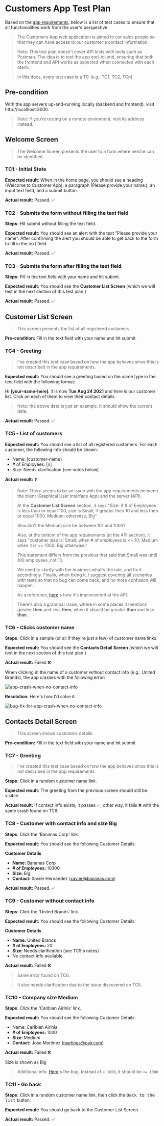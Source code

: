 # Customers App Test Plan

Based on the [app requirements](https://github.com/chema-delbarco/Hopin-Exam-QE/blob/main/Requirements.md#customers-app), below is a list of test cases to ensure that all functionalities work from the user's perspective.

> The Customers App web application is aimed to our sales people so that they can have access to our customer's contact information.
>
> Note: This test plan doesn't cover API tests with tools such as Postman. The idea is to test the app end-to-end, ensuring that both the frontend and API works as expected when connected with each oterh.
>
> In this docs, every test case is a TC (e.g.: TC1, TC2, TCn).

## Pre-condition

With the app servers up-and-running locally (backend and frontend), visit http://localhost:3000.

> Note: If you're testing on a remote enviroment, visit its address instead.

## Welcome Screen

> The Welcome Screen presents the user to a form where he/she can be identified.

### TC1 - Initial State

**Expected result:** When in the home page, you should see a heading (Welcome to Customer App), a paragraph (Please provide your name:), an input text field, and a submit button.

**Actual result:** Passed. ✅

### TC2 - Submits the form without filling the text field

**Steps:**  Hit submit without filling the text field.

**Expected result:** You should see an alert with the text "Please provide your name". After confirming the alert you should be able to get back to the form to fill in the text field.

**Actual result:** Passed. ✅

### TC3 - Submits the form after filling the text field

**Steps:** Fill in the text field with your name and hit submit.

**Expected result:** You should see the **Customer List Screen** (which we will test in the next section of this test plan.)

**Actual result:** Passed. ✅

## Customer List Screen

> This screen presents the list of all registered customers.

**Pre-condition:** Fill in the text field with your name and hit submit.

### TC4 - Greeting

> I've created this test case based on how the app behaves since this is not described in the app requirements.

**Expected result:** You should see a greeting based on the name type in the text field with the following format:

Hi **[your-name-here]**. It is now **Tue Aug 24 2021** and here is our customer list. Click on each of them to view their contact details.

> Note: the above date is just an example. It should show the current date.

**Actual result:** Passed. ✅

### TC5 - List of customers

**Expected result:** You should see a list of all registered customers. For each customer, the following info should be shown:

- Name: [customer-name]
- \# of Employees: [n]
- Size: Needs clarification (see notes below)

**Actual result:** ❓

> Note: There seems to be an issue with the app requirements between the client (Graphical User Interface App) and the server (API).
>
> At the **Customer List Screen** section, it says "Size: if # of Employees is less than or equal 100, size is Small; if greater then 10 and less then or equal 1000, Medium; otherwise, Big"
>
> Shouldn't the Medium size be between 101 and 1000?
>
> Also, at the bottom of the app requirements (at the API section), it says "customer size is: Small, when # of employees is <= 10; Medium when it is <= 1000; Big otherwise."
>
> This statement differs from the previous that said that Small was until 100 employees, not 10.
>
> We need to clarify with the business what's the rule, and fix it accordingly. Finally, when fixing it, I suggest covering all scenarios with tests so that no bug can come back, and no more confusion will happen.
>
> As a reference, [here](https://github.com/chema-delbarco/Hopin-Exam-QE/blob/main/backend/server.js#L26)'s how it's implemented at the API.
>
> There's also a grammar issue, where in some places it mentions greater **then** and less **then**, when it should be greater **than** and less **than**.
### TC6 - Clicks customer name

**Steps:** Click in a sample (or all if they're just a few) of customer name links.

**Expected result:** You should see the **Contacts Detail Screen** (which we will test in the next section of this test plan.)

**Actual result:** Failed ❌

When clicking in the name of a customer without contact info (e.g.: United Brands), the app crashes with the following error:

![app-crash-when-no-contact-info](./app-crash-when-no-contact-info.png)

**Resolution**: Here's how I'd solve it:

![bug-fix-for-app-crash-when-no-contact-info](./bug-fix-for-app-crash-when-no-contact-info.png)

## Contacts Detail Screen

> This screen shows customers details.

**Pre-condition:** Fill in the text field with your name and hit submit.

### TC7 - Greeting

> I've created this test case based on how the app behaves since this is not described in the app requirements.

**Steps:** Click in a random customer name link.

**Expected result:** The greeting from the previous screen should still be visible.

**Actual result:** If contact info exists, it passes ✅, other way, it fails  ❌ with the same crash found on TC6.

### TC8 - Customer with contact info and size Big

**Steps:** Click the 'Bananas Corp' link.

**Expected result:** You should see the following Customer Details:

**Customer Details**
- **Name:** Bananas Corp
- **\# of Employees:** 10000
- **Size:** Big
- **Contact:** Xavier Hernandez (xavier@bananas.com)

**Actual result:** Passed. ✅

### TC9 - Customer without contact info

**Steps:** Click the 'United Brands' link.

**Expected result:** You should see the following Customer Details:

**Customer Details**
- **Name:** United Brands
- **\# of Employees:** 20
- **Size:** Needs clarification (see TC5's notes)
- No contact info available

**Actual result:** Failed ❌

> Same error found on TC6.
>
> It also needs clarification due to the issue discovered on TC5.

### TC10 - Company size Medium

**Steps:** Click the 'Caribian Airlnis' link.

**Expected result:** You should see the following Customer Details:

- Name: Caribian Airlnis
- **\# of Employees:** 1000
- **Size:** Medium
- **Contact:** Jose Martinez (martines@cair.com)

**Actual result:** Failed ❌

Size is shown as Big

> Additional info: [Here](https://github.com/chema-delbarco/Hopin-Exam-QE/blob/main/backend/server.js#L26)'s the bug. Instead of `< 1000`, it should be `<= 1000`

### TC11 - Go back

**Steps:** Click in a random customer name link, then click the <kbd>Back to the list</kbd> button.

**Expected result:** You should go back to the Customer List Screen.

**Actual result:** Passed. ✅
